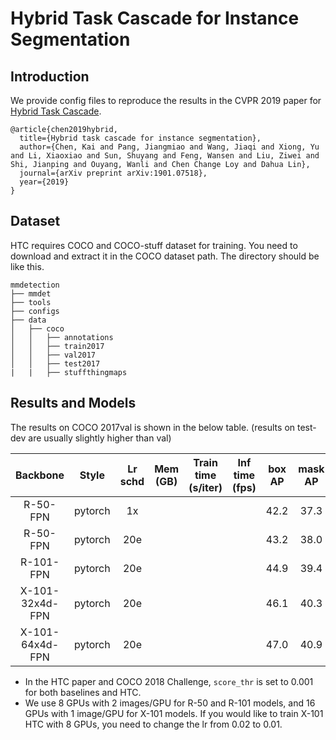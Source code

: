# Hybrid Task Cascade for Instance Segmentation

## Introduction

We provide config files to reproduce the results in the CVPR 2019 paper for [Hybrid Task Cascade](https://arxiv.org/abs/1901.07518).

```
@article{chen2019hybrid,
  title={Hybrid task cascade for instance segmentation},
  author={Chen, Kai and Pang, Jiangmiao and Wang, Jiaqi and Xiong, Yu and Li, Xiaoxiao and Sun, Shuyang and Feng, Wansen and Liu, Ziwei and Shi, Jianping and Ouyang, Wanli and Chen Change Loy and Dahua Lin},
  journal={arXiv preprint arXiv:1901.07518},
  year={2019}
}
```

## Dataset

HTC requires COCO and COCO-stuff dataset for training. You need to download and extract it in the COCO dataset path.
The directory should be like this.

```
mmdetection
├── mmdet
├── tools
├── configs
├── data
│   ├── coco
│   │   ├── annotations
│   │   ├── train2017
│   │   ├── val2017
│   │   ├── test2017
|   |   ├── stuffthingmaps
```

## Results and Models

The results on COCO 2017val is shown in the below table. (results on test-dev are usually slightly higher than val)

| Backbone  | Style   | Lr schd | Mem (GB) | Train time (s/iter) | Inf time (fps) | box AP | mask AP | Download |
|:---------:|:-------:|:-------:|:--------:|:-------------------:|:--------------:|:------:|:-------:|:--------:|
| R-50-FPN  | pytorch | 1x      |          |                     |                | 42.2   | 37.3    | [model](https://s3.ap-northeast-2.amazonaws.com/open-mmlab/mmdetection/models/htc/htc_r50_fpn_1x_20190408-878c1712.pth) |
| R-50-FPN  | pytorch | 20e     |          |                     |                | 43.2   | 38.0    | [model](https://s3.ap-northeast-2.amazonaws.com/open-mmlab/mmdetection/models/htc/htc_r50_fpn_20e_20190408-c03b7015.pth) |
| R-101-FPN | pytorch | 20e     |          |                     |                | 44.9   | 39.4    | [model](https://s3.ap-northeast-2.amazonaws.com/open-mmlab/mmdetection/models/htc/htc_r101_fpn_20e_20190408-a2e586db.pth) |
| X-101-32x4d-FPN | pytorch |20e|          |                     |                | 46.1   | 40.3    | [model](https://s3.ap-northeast-2.amazonaws.com/open-mmlab/mmdetection/models/htc/htc_x101_32x4d_fpn_20e_20190408-9eae4d0b.pth) |
| X-101-64x4d-FPN | pytorch |20e|          |                     |                | 47.0   | 40.9    | [model](https://s3.ap-northeast-2.amazonaws.com/open-mmlab/mmdetection/models/htc/htc_x101_64x4d_fpn_20e_20190408-497f2561.pth) |

- In the HTC paper and COCO 2018 Challenge, `score_thr` is set to 0.001 for both baselines and HTC.
- We use 8 GPUs with 2 images/GPU for R-50 and R-101 models, and 16 GPUs with 1 image/GPU for X-101 models.
If you would like to train X-101 HTC with 8 GPUs, you need to change the lr from 0.02 to 0.01.